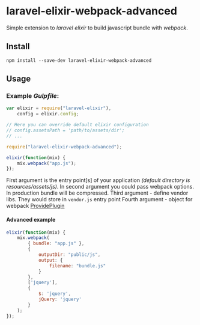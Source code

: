# laravel-elixir-webpack-advanced

Simple extension to *laravel elixir* to build javascript bundle with *webpack*.

## Install

```
npm install --save-dev laravel-elixir-webpack-advanced
```

## Usage

### Example *Gulpfile*:

```javascript
var elixir = require("laravel-elixir"),
	config = elixir.config;

// Here you can override default elixir configuration
// config.assetsPath = 'path/to/assets/dir';
// ...

require("laravel-elixir-webpack-advanced");

elixir(function(mix) {
    mix.webpack("app.js");
});
```

First argument is the entry point[s] of your application _(default directory is resources/assets/js)_. 
In second argument you could pass webpack options. In production bundle will be compressed.
Third argument - define vendor libs. They would store in `vendor.js` entry point
Fourth argument - object for webpack [ProvidePlugin](https://webpack.github.io/docs/list-of-plugins.html#provideplugin) 

#### Advanced example

```javascript
elixir(function(mix) {
    mix.webpack(
        { bundle: "app.js" }, 
        {
	        outputDir: "public/js",
	        output: {
	            filename: "bundle.js"
            }
        }, 
        ['jquery'], 
        {
            $: 'jquery',
            jQuery: 'jquery'
        }
    );
});
```
